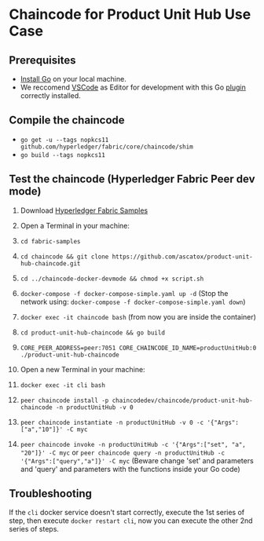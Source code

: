 # Chaincode for Product Unit Hub Use Case
## Prerequisites
* [Install Go](https://golang.org/doc/install) on your local machine.
* We reccomend [VSCode](https://code.visualstudio.com/) as Editor for development with this Go [plugin](https://code.visualstudio.com/docs/languages/go) correctly installed.

## Compile the chaincode
* `go get -u --tags nopkcs11 github.com/hyperledger/fabric/core/chaincode/shim`
* `go build --tags nopkcs11`

## Test the chaincode (Hyperledger Fabric Peer dev mode)
1. Download [Hyperledger Fabric Samples](https://hyperledger-fabric.readthedocs.io/en/latest/samples.html)
2. Open a Terminal in your machine:
  1. `cd fabric-samples`
  2. `cd chaincode && git clone https://github.com/ascatox/product-unit-hub-chaincode.git`
  3. `cd ../chaincode-docker-devmode && chmod +x script.sh`
  4. `docker-compose -f docker-compose-simple.yaml up -d` (Stop the network using: `docker-compose -f docker-compose-simple.yaml down`)
  5. `docker exec -it chaincode bash` (from now you are inside the container)
  6. `cd product-unit-hub-chaincode && go build`
  7. `CORE_PEER_ADDRESS=peer:7051 CORE_CHAINCODE_ID_NAME=productUnitHub:0 ./product-unit-hub-chaincode`

3. Open a new Terminal in your machine:<br/>
  1. `docker exec -it cli bash`
  2. `peer chaincode install -p chaincodedev/chaincode/product-unit-hub-chaincode -n productUnitHub -v 0`
  3. `peer chaincode instantiate -n productUnitHub -v 0 -c '{"Args":["a","10"]}' -C myc`
  4. `peer chaincode invoke -n productUnitHub -c '{"Args":["set", "a", "20"]}' -C myc` or `peer chaincode query -n productUnitHub -c '{"Args":["query","a"]}' -C myc` (Beware change 'set' and parameters and 'query' and parameters with the functions inside your Go code)

## Troubleshooting
If the `cli` docker service doesn't start correctly, execute the 1st series of step, then execute `docker restart cli`, now you can execute the other 2nd series of steps.
